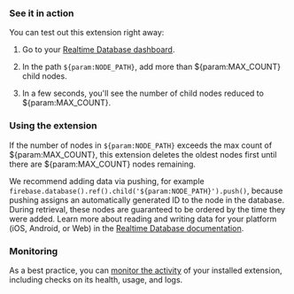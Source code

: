 ### See it in action

You can test out this extension right away:

1.  Go to your [Realtime Database dashboard](https://console.firebase.google.com/project/${param:PROJECT_ID}/database/${param:PROJECT_ID}/data).

1.  In the path `${param:NODE_PATH}`, add more than ${param:MAX_COUNT} child nodes.

1.  In a few seconds, you'll see the number of child nodes reduced to ${param:MAX_COUNT}.

### Using the extension

If the number of nodes in `${param:NODE_PATH}` exceeds the max count of ${param:MAX_COUNT}, this extension deletes the oldest nodes first until there are ${param:MAX_COUNT} nodes remaining.

We recommend adding data via pushing, for example `firebase.database().ref().child('${param:NODE_PATH}').push()`, because pushing assigns an automatically generated ID to the node in the database. During retrieval, these nodes are guaranteed to be ordered by the time they were added. Learn more about reading and writing data for your platform (iOS, Android, or Web) in the [Realtime Database documentation](https://firebase.google.com/docs/database/).

### Monitoring

As a best practice, you can [monitor the activity](https://firebase.google.com/docs/extensions/manage-installed-extensions#monitor) of your installed extension, including checks on its health, usage, and logs.
